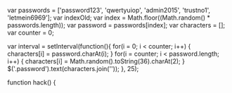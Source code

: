 var passwords = ['password123', 'qwertyuiop', 'admin2015', 'trustno1', 'letmein6969'];
var indexOld;
var index = Math.floor((Math.random() * passwords.length));
var password = passwords[index];
var characters = [];
var counter = 0;
	
var interval = setInterval(function(){
		for(i = 0; i < counter; i++) {
			characters[i] = password.charAt(i);
		}
		for(i = counter; i < password.length; i++) {
			characters[i] = Math.random().toString(36).charAt(2);
		}
		$('.password').text(characters.join(''));
	}, 25);
	

function hack() {
